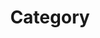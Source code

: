---
layout: post-category
title: Category
excerpt: "A Category of Posts"
image:
  feature: split.png
taglist: ["Android","Plan","Design Patterns","Travel","Read"]
currenttag: "Plan"
---